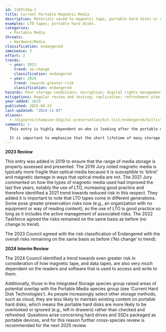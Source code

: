```yaml
---
id: 2iK5ld3q-J
title: Current Portable Magnetic Media
description: Materials saved to magnetic tape, portable hard disks or other magnetic media in the last five years where the reader devices are still supported and can be integrated easily into hardware infrastructure.
examples: LTO tapes; portable hard disks.
categories:
  - Portable Media
threats:
  - Hardware/Media
classification: endangered
imminence: 3
effort: 2
trends:
  - year: 2023
    trend: no-change
    classification: endangered
  - year: 2024
    trend: towards-greater-risk
    classification: endangered
hazards: Poor storage conditions; encryption; digital rights management; uncertainty over IPR or the presence of orphaned works; lack of replication; lack of documentation; lack of periodic testing; lack of refreshment pathway; lack of access to readers; out of manufacturer warranty or no warranty; storage within paper files.
mitigations: Regular review and testing; replication; refreshment plan; comprehensive documentation; high quality storage; regular maintenance of readers; multiple readers available.
year-added: 2019
published: 2025-08-25
last-updated: "2024-11-07"
aliases:
  - /digipres/champion-digital-preservation/bit-list/endangered/bitlist-current-portable-magnetic-media
comments: |-
  This entry is highly dependent on who is looking after the portable media but made more difficult over time. The lack of granularity in the definition means that only general advice can be offered, such as to refresh media. In time, it may yet be more useful to split all storage media (maybe 100 items long) with an indication of how long these can be expected to last. In many cases, specialists can recover obsolete media, but the cost of employing them can become an aggravating condition.

  It is important to emphasize that the short lifetime of many storage devices is not a problem to be solved with new long-lasting storage technologies (and indeed, many inventions have come and gone). Cheap commodity storage has been purposely designed to deliver value at a low price for a short time. Therefore, management and preservation processes for monitoring and refreshment need to take these characteristics into account.
---
```

**2023 Review**

This entry was added in 2019 to ensure that the range of media storage is properly assessed and presented. The 2019 Jury noted magnetic media is typically more fragile than optical media because it is susceptible to ‘bitrot’ and magnetic damage in ways that optical media are not. The 2021 Jury commented on how the types of magnetic media used had improved the last five years, notably the use of LTO, increasing good practice and therefore identified a 2021 trend towards reduced risk in this respect. They added it is important to note that LTO tapes come in different generations. Some pose greater preservation risks now (e.g., an organization with no equipment or way of reading content), so the use of LTO is good practice so long as it includes the active management of associated risks. The 2022 Taskforce agreed the risks remained on the same basis as before (no change to trend).

The 2023 Council agreed with the risk classification of Endangered with the overall risks remaining on the same basis as before (‘No change’ to trend).

**2024 Interim Review**

The 2024 Council identified a trend towards even greater risk in consideration of how magnetic tape, and data tapes, are also very much dependent on the readers and software that is used to access and write to them.

Additionally, those in the Integrated Storage species group raised areas of potential overlap with the Portable Media species group (see ‘Current Hard Disk Technologies’). As people increasingly select other storage methods, such as cloud, they are less likely to maintain existing content on portable hard disks, which means the portable hard disks are more likely to be overlooked or ignored (e.g., left in drawers) rather than checked and refreshed. Questions arise concerning hard drives and SSDs packaged as portable devices, and for this reason further cross-species review is recommended for the next 2025 review.

